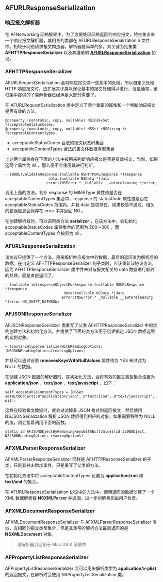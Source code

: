 ## AFURLResponseSerialization
### 响应报文解析器
在 AFNetworking 网络框架中，为了方便处理网络返回的响应报文，特抽象出来一个响应报文解析器，其相关的类都在 AFURLResponseSerialization.h 文件中。相较于网络请求报文构造器，解析器要简单的多，其关键为抽象类 **AFHTTPResponseSerializer** 以及其遵循的 **[AFURLResponseSerialization](#AFURLResponseSerialization)** 协议。

### AFHTTPResponseSerializer
AFURLRequestSerialization 会对响应报文做一些基本的处理，所以自定义处理 HTTP 响应报文时，应扩展其子类以保证基本的报文处理得以进行，但是通常，该框架中提供的子类解析器已经满足大部分需要了。

在 AFURLRequestSerialization 类中定义了两个重要的属性和一个判断响应报文是否有效的方法。

```
@property (nonatomic, copy, nullable) NSIndexSet *acceptableStatusCodes;
@property (nonatomic, copy, nullable) NSSet <NSString *> *acceptableContentTypes;
```

* acceptableStatusCodes 合法的报文状态码集合
* acceptableContentTypes 合法的报文体数据类型集合

上述两个属性会在下面的方法中被用来判断响应报文是否是有效报文，当然，如果这两个属性为 nil ，那么便不会使用其进行判断。

```
- (BOOL)validateResponse:(nullable NSHTTPURLResponse *)response
                    data:(nullable NSData *)data
                   error:(NSError * _Nullable __autoreleasing *)error;
```
调用上面的方法，判断 response 的 MIMEType 属性值是否在 acceptableContentTypes 集合中，response 的 statusCode 属性值是否在 acceptableStatusCodes 范围内，并且 data 是否存在，如果校验不通过，相关的错误信息会保存在 error 中并返回 NO 。

在创建解析器时，可以调用类方法 **serializer** ，在该方法中，会初始化 acceptableStatusCodes 属性集合的范围为 200～300 ，而 acceptableContentTypes 会被置为 nil 。

### AFURLResponseSerialization <a name = "AFURLResponseSerialization"></a>
该协议只提供了一个方法，用来解析响应报文中的数据，最后的返回值为解析后的数据。在自定义 AFHTTPResponseSerializer 的子类时，应该重新该协议方法，因为 AFHTTPResponseSerializer 类中并未对与报文相关的 data 数据进行额外的处理，而是直接返回了。

```
- (nullable id)responseObjectForResponse:(nullable NSURLResponse *)response
                           data:(nullable NSData *)data
                          error:(NSError * _Nullable __autoreleasing *)error NS_SWIFT_NOTHROW;
```

### AFJSONResponseSerializer
AFJSONResponseSerializer 类重写了父类 AFHTTPResponseSerializer 中的实例创建方法和初始化方法，并提供了下面的类方法用于创建指定 JSON 数据选项的实例对象。

```
+ (instancetype)serializerWithReadingOptions:(NSJSONReadingOptions)readingOptions;
```
并且可以通过设置 **removesKeysWithNullValues** 属性值为 YES 来过滤为 NULL 的数据。

在创建 JSON 数据的解析器时，其初始化方法，会将有效的报文类型集合设置为 **application/json** 、**text/json** 、**text/javascript** ，如下：

```
self.acceptableContentTypes = [NSSet setWithObjects:@"application/json", @"text/json", @"text/javascript", nil];
```
这样在校验报文数据时，就会过滤掉非 JSON 格式的返回报文，然后使用 NSJSONSerialization 解析 JSON 数据得到相应的对象，如果需要移除为 NULL 的值，则会接着调用下面的函数。

```
static id AFJSONObjectByRemovingKeysWithNullValues(id JSONObject, NSJSONReadingOptions readingOptions)
```

### AFXMLParserResponseSerializer
AFXMLParserResponseSerializer 同样是 AFHTTPResponseSerializer 的子类，只是其并未增加属性，只是重写了父类的方法。

在初始化方法中将 acceptableContentTypes 设置为 **application/xml** 和 **text/xml** 的集合。

在 AFURLResponseSerialization 协议中的方法中，使用返回的数据创建了一个 XML 数据解析器 **NSXMLParser** 并返回，进一步的解析则由用户负责。

### AFXMLDocumentResponseSerializer
AFXMLDocumentResponseSerializer 与 AFXMLParserResponseSerializer 类似，有相同的报文类型集合，但是其重写的解析方法最后返回的是 **NSXMLDocument** 对象。

> 该解析器只适用于 Mac OS X 系统中

### AFPropertyListResponseSerializer
AFPropertyListResponseSerializer 会可以用来解析类型为 **application/x-plist** 的返回报文，在解析时会使用 NSPropertyListSerialization 类。





